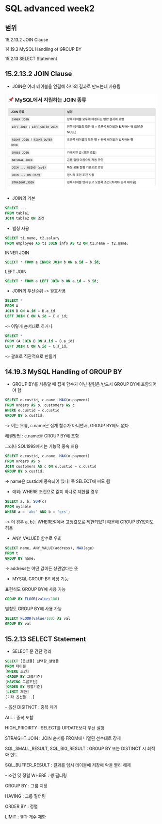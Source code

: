 # SQL advanced week2
## 범위
15.2.13.2 JOIN Clause

14.19.3 MySQL Handling of GROUP BY

15.2.13 SELECT Statement

## 15.2.13.2 JOIN Clause

- JOIN은 여러 테이블을 연결해 하나의 결과로 만드는데 사용됨

![설명 텍스트](./img/03312010.png)

- JOIN의 기본

```SQL
SELECT ...
FROM table1
JOIN table2 ON 조건
```

- 별칭 사용

```SQL
SELECT t1.name, t2.salary
FROM employee AS t1 JOIN info AS t2 ON t1.name = t2.name;
```

INNER JOIN
```SQL
SELECT * FROM a INNER JOIN b ON a.id = b.id;
```

LEFT JOIN
```SQL
SELECT * FROM a LEFT JOIN b ON a.id = b.id;
```

- JOIN의 우선순위 -> 괄호사용

```SQL
SELECT *
FROM A
JOIN B ON A.id = B.a_id
LEFT JOIN C ON A.id = C.a_id;
```
-> 이렇게 순서대로 하거나

```SQL
SELECT *
FROM (A JOIN B ON A.id = B.a_id)
LEFT JOIN C ON A.id = C.a_id;
```
-> 괄호로 직관적으로 만들기


## 14.19.3 MySQL Handling of GROUP BY

- GROUP BY를 사용할 때 집계 함수가 아닌 칼럼은 반드시 GROUP BY에 포함되어야 함

```SQL
SELECT o.custid, c.name, MAX(o.payment)
FROM orders AS o, customers AS c
WHERE o.custid = c.custid
GROUP BY o.custid;
```
-> 이는 오류, c.name은 집계 함수가 아니면서, GROUP BY에도 없다

해결방법 : c.name을 GROUP BY에 포함

<w/>

그러나 SQL1999에서는 기능적 종속 허용

```SQL
SELECT o.custid, c.name, MAX(o.payment)
FROM orders AS o
JOIN customers AS c ON o.custid = c.custid
GROUP BY o.custid;
```
-> name은 custid에 종속되어 있다! 즉 SELECT에 써도 됨
<w/>

- 예외: WHERE 조건으로 값이 하나로 제한될 경우

```SQL
SELECT a, b, SUM(c)
FROM mytable
WHERE a = 'abc' AND b = 'qrs';
```
-> 이 경우 a, b는 WHERE절에서 고정값으로 제한되었기 때문에 GROUP BY없이도 허용

<w/>

- ANY_VALUE() 함수로 우회

```SQL
SELECT name, ANY_VALUE(address), MAX(age)
FROM t
GROUP BY name;
```
-> address는 어떤 값이든 상관없다는 뜻

<w/>

- MYSQL GROUP BY 확장 기능

표현식도 GROUP BY에 사용 가능

```SQL
GROUP BY FLOOR(value/100)
```

별칭도 GROUP BY에 사용 가능

```SQL
SELECT FLOOR(value/100) AS val
GROUP BY val
```

## 15.2.13 SELECT Statement

- SELECT 문 간단 정리

```SQL
SELECT [옵션들] 선택할_컬럼들
FROM 테이블
[WHERE 조건]
[GROUP BY 그룹기준]
[HAVING 그룹조건]
[ORDER BY 정렬기준]
[LIMIT 제한]
[기타 옵션들...]
```
<w/>
- 옵션
<w/>
<w/>
DISITNCT : 중복 제거

ALL : 중복 포함

HIGH_PRIOIRTY : SELECT를 UPDATE보다 우선 실행

STRAIGHT_JOIN : JOIN 순서를 FROM에 나열된 선수대로 강제

SQL_SMALL_RESULT, SQL_BIG_RESULT : GROUP BY 또는 DISTINCT 시 회적화 힌트

SQL_BUFFER_RESULT : 결과를 임시 테이블에 저장해 락을 빨리 해제


<w/>
- 조건 및 정렬
<w/>
<w/>
WHERE : 행 필터링

GROUP BY : 그룹 지정

HAVING : 그룹 필터링

ORDER BY : 정렬

LIMIT : 결과 개수 제한
